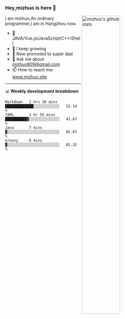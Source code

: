 ### Hey,mizhuo is here 👋

<img align="right" alt="mizhuo's github stats" width="50%" src="https://github-readme-stats.vercel.app/api?username=mizhuo&theme=tokyonight&show_icons=true">

I am mizhuo,An ordinary programmer,I am in Hangzhou now.

- 🔭 JAVA/Vue.js/JavaScript/C++/Shell
- 🌱 I keep growing
- 🤔 Now promoted to super dad
- 💬 Ask me about mizhuo809@gmail.com
- 📫 How to reach me: www.mizhuo.site

---
📊 **Weekly development breakdown**

<!--START_SECTION:waka-->

```text
Markdown   2 hrs 20 mins   █████████████░░░░░░░░░░░░   52.14 %
YAML       1 hr 55 mins    ██████████▓░░░░░░░░░░░░░░   42.67 %
Java       7 mins          ▓░░░░░░░░░░░░░░░░░░░░░░░░   02.87 %
Groovy     6 mins          ▓░░░░░░░░░░░░░░░░░░░░░░░░   02.32 %
```

<!--END_SECTION:waka-->
